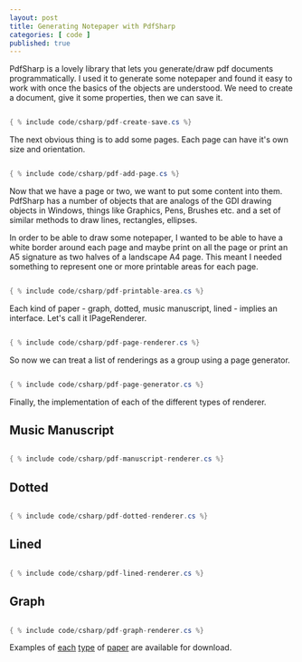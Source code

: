 ```yaml
---
layout: post
title: Generating Notepaper with PdfSharp
categories: [ code ]
published: true
---
```


PdfSharp is a lovely library that lets you generate/draw pdf documents programmatically. I used it to generate some notepaper and found it 
easy to work with once the basics of the objects are understood. We need to create a document, give it some properties, then we can save it. 

~~~csharp 

{ % include code/csharp/pdf-create-save.cs %}

~~~

The next obvious thing is to add some pages. Each page can have it's own size and orientation.


~~~csharp 

{ % include code/csharp/pdf-add-page.cs %}

~~~

Now that we have a page or two, we want to put some content into them. PdfSharp has a number of objects that are analogs of the GDI drawing 
objects in Windows, things like Graphics, Pens, Brushes etc. and a set of similar methods to draw lines, rectangles, ellipses. 

In order to be able to draw some notepaper, I wanted to be able to have a white border around each page and maybe print on all the page or 
print an A5 signature as two halves of a landscape A4 page. This meant I needed something to represent one or more printable areas for each page.

~~~csharp 

{ % include code/csharp/pdf-printable-area.cs %}

~~~

Each kind of paper - graph, dotted, music manuscript, lined - implies an interface. Let's call it IPageRenderer.

~~~csharp 

{ % include code/csharp/pdf-page-renderer.cs %}

~~~

So now we can treat a list of renderings as a group using a page generator. 

~~~csharp 

{ % include code/csharp/pdf-page-generator.cs %}

~~~

Finally, the implementation of each of the different types of renderer.


## Music Manuscript


~~~csharp 

{ % include code/csharp/pdf-manuscript-renderer.cs %}

~~~


## Dotted

 
~~~csharp 

{ % include code/csharp/pdf-dotted-renderer.cs %}

~~~


## Lined 


~~~csharp 

{ % include code/csharp/pdf-lined-renderer.cs %}

~~~


## Graph


~~~csharp 

{ % include code/csharp/pdf-graph-renderer.cs %}

~~~

Examples of <a href="/downloads/Dotted-a4-portrait.pdf" alt="dotted">each<a/> 
<a href="/downloads/Graph-a4-portrait.pdf" alt="graph">type<a/> of 
<a href="/downloads/Manuscript-a4-portrait.pdf" alt="manuscript">paper<a/> are available for download.

